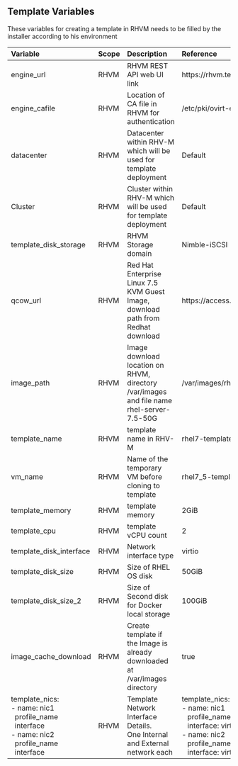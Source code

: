 
## Template Variables

These variables for creating a template in RHVM needs to be filled by the installer according to his environment

| Variable                |  Scope          | Description                              |  Reference                                      |
|:----------------------- |:----------------| :----------------------------------------|:------------------------------------------------|
| engine_url              | RHVM           | RHVM REST API web UI link                | ht<span>tps://rhvm.tennet.com/ovirt-engine/api  |
| engine_cafile           | RHVM           | Location of CA file in RHVM for authentication | /etc/pki/ovirt-engine/ca.pem        |
| datacenter              | RHVM           | Datacenter within RHV-M which will be used for template deployment | Default         |
| Cluster                 | RHVM           | Cluster within RHV-M which will be used for template deployment| Default              |
| template_disk_storage   | RHVM           | RHVM Storage domain  | Nimble-iSCSI |
| qcow_url                | RHVM           | Red Hat Enterprise Linux 7.5 KVM Guest Image, download path from Redhat download | ht<span>tps\://access.cdn.redhat.com/path_to_your_download|
| image_path              | RHVM           | Image download location on RHVM, directory /var/images and file name  rhel-server-7.5-50G | /var/images/rhel-server-7.5-50G |
| template_name           | RHVM           | template name in RHV-M | rhel7-template_7.5_2d-50G |
| vm_name                 | RHVM           | Name of the temporary VM before cloning to template | rhel7_5-template_vm |
| template_memory         | RHVM           | template memory |  2GiB |
| template_cpu            | RHVM           | template vCPU count | 2 |
| template_disk_interface | RHVM           | Network interface type | virtio |
| template_disk_size      | RHVM           | Size of RHEL OS disk | 50GiB |
| template_disk_size_2    | RHVM           | Size of Second disk for Docker local storage | 100GiB |
| image_cache_download    | RHVM           | Create template if the Image is already downloaded at /var/images directory | true |
| template_nics:  <br/>- name: nic1 <br/>  &nbsp;&nbsp;profile_name <br/> &nbsp;&nbsp;interface  <br/>- name: nic2 <br/>  &nbsp;&nbsp;profile_name <br/> &nbsp;&nbsp;interface| RHVM       | Template Network Interface Details. <br/> One Internal and External network each | template_nics:<br/>- name: nic1 <br/>   &nbsp;&nbsp; profile_name: ovirtmgmt <br/>   &nbsp;&nbsp; interface: virtio <br/>  - name: nic2<br/>   &nbsp;&nbsp; profile_name: Datacenter<br/>   &nbsp;&nbsp; interface: virtio<br/> |                                                  
                                                                                 
                
                                                                        
